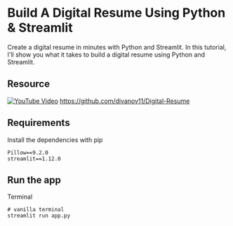 # Build A Digital Resume Using Python & Streamlit
Create a digital resume in minutes with Python and Streamlit. In this tutorial, I'll show you what it takes to build a digital resume using Python and Streamlit.<br>

## Resource
[![YouTube Video](https://img.youtube.com/vi/BXAeMICmUSQ/0.jpg)](https://youtu.be/BXAeMICmUSQ)
https://github.com/divanov11/Digital-Resume

## Requirements
Install the dependencies with pip
```
Pillow==9.2.0
streamlit==1.12.0
```

## Run the app
Terminal
```
# vanilla terminal
streamlit run app.py
```
